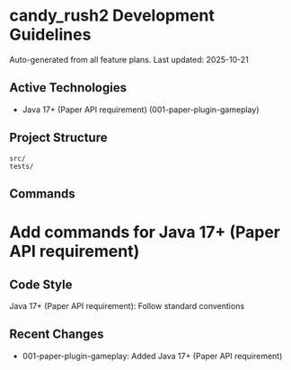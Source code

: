 # candy_rush2 Development Guidelines

Auto-generated from all feature plans. Last updated: 2025-10-21

## Active Technologies
- Java 17+ (Paper API requirement) (001-paper-plugin-gameplay)

## Project Structure
```
src/
tests/
```

## Commands
# Add commands for Java 17+ (Paper API requirement)

## Code Style
Java 17+ (Paper API requirement): Follow standard conventions

## Recent Changes
- 001-paper-plugin-gameplay: Added Java 17+ (Paper API requirement)

<!-- MANUAL ADDITIONS START -->
<!-- MANUAL ADDITIONS END -->
